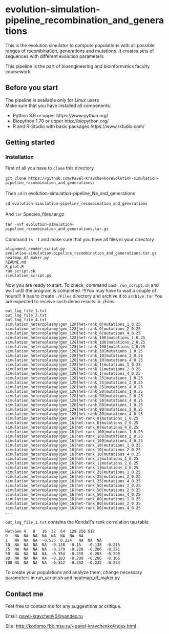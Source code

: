 # evolution-simulation-pipeline_recombination_and_generations
This is the evolution simulator to compute populations with all possible ranges of recombination, generations and mutations. It creates sets of sequences with different evolution parameters

This pipeline is the part of bioengineering and bioinformatics faculty coursework


## Before you start

The pipeline is available only for <i>Linux</i> users </br>
Make sure that you have installed all components:
<ul>
<li>Python 3.6 or upper https://www.python.org/
<li>Biopython 1.70 or upper http://biopython.org/
<li>R and R-Studio with basic packages https://www.rstudio.com/
</ul>


## Getting started

### Installation

First of all you have to ```clone``` this directory</br></br>
```git clone https://github.com/Pavel-Kravchenko/evolution-simulation-pipeline_recombination_and_generations/```</br></br>
Then ```cd``` in evolution-simulation-pipeline_Ne_and_generations</br></br>
```cd evolution-simulation-pipeline_recombination_and_generations```</br></br>
And ```tar``` Species_files.tar.gz</br></br>
```tar -xvf evolution-simulation-pipeline_recombination_and_generations.tar.gz```</br></br>
Command ```ls -1``` and make sure that you have all files in your directory
```
alignment_reader_script.py
evolution-simulation-pipeline_recombination_and_generations.tar.gz
heatmap_df_maker.py
README.md
R_plot.R
run_script.sh
simulation_script.py
```
Now you are ready to start.
To check, command 
```bash run_script.sh``` and wait until the program is completed. 
!!!You may have to wait a couple of hours!!!
It has to create ``./Files`` directory and archive it to ``archive.tar``
You are expected to receive such demo results in ./Files:

```
out_log_file_1.txt
out_log_file_2.txt
out_log_file_4.txt
simulation_heteroplasmy|gen_128|het-rank_0|mutations_1_0.25
simulation_heteroplasmy|gen_128|het-rank_0|mutations_2_0.25
simulation_heteroplasmy|gen_128|het-rank_0|mutations_4_0.25
simulation_heteroplasmy|gen_128|het-rank_100|mutations_1_0.25
simulation_heteroplasmy|gen_128|het-rank_100|mutations_2_0.25
simulation_heteroplasmy|gen_128|het-rank_100|mutations_4_0.25
simulation_heteroplasmy|gen_128|het-rank_10|mutations_1_0.25
simulation_heteroplasmy|gen_128|het-rank_10|mutations_2_0.25
simulation_heteroplasmy|gen_128|het-rank_10|mutations_4_0.25
simulation_heteroplasmy|gen_128|het-rank_1|mutations_1_0.25
simulation_heteroplasmy|gen_128|het-rank_1|mutations_2_0.25
simulation_heteroplasmy|gen_128|het-rank_1|mutations_4_0.25
simulation_heteroplasmy|gen_128|het-rank_25|mutations_1_0.25
simulation_heteroplasmy|gen_128|het-rank_25|mutations_2_0.25
simulation_heteroplasmy|gen_128|het-rank_25|mutations_4_0.25
simulation_heteroplasmy|gen_128|het-rank_50|mutations_1_0.25
simulation_heteroplasmy|gen_128|het-rank_50|mutations_2_0.25
simulation_heteroplasmy|gen_128|het-rank_50|mutations_4_0.25
simulation_heteroplasmy|gen_128|het-rank_80|mutations_1_0.25
simulation_heteroplasmy|gen_128|het-rank_80|mutations_2_0.25
simulation_heteroplasmy|gen_128|het-rank_80|mutations_4_0.25
simulation_heteroplasmy|gen_16|het-rank_0|mutations_1_0.25
simulation_heteroplasmy|gen_16|het-rank_0|mutations_2_0.25
simulation_heteroplasmy|gen_16|het-rank_0|mutations_4_0.25
simulation_heteroplasmy|gen_16|het-rank_100|mutations_1_0.25
simulation_heteroplasmy|gen_16|het-rank_100|mutations_2_0.25
simulation_heteroplasmy|gen_16|het-rank_100|mutations_4_0.25
simulation_heteroplasmy|gen_16|het-rank_10|mutations_1_0.25
simulation_heteroplasmy|gen_16|het-rank_10|mutations_2_0.25
simulation_heteroplasmy|gen_16|het-rank_10|mutations_4_0.25
simulation_heteroplasmy|gen_16|het-rank_1|mutations_1_0.25
simulation_heteroplasmy|gen_16|het-rank_1|mutations_2_0.25
simulation_heteroplasmy|gen_16|het-rank_1|mutations_4_0.25
simulation_heteroplasmy|gen_16|het-rank_25|mutations_1_0.25
simulation_heteroplasmy|gen_16|het-rank_25|mutations_2_0.25
simulation_heteroplasmy|gen_16|het-rank_25|mutations_4_0.25
simulation_heteroplasmy|gen_16|het-rank_50|mutations_1_0.25
simulation_heteroplasmy|gen_16|het-rank_50|mutations_2_0.25
simulation_heteroplasmy|gen_16|het-rank_50|mutations_4_0.25
simulation_heteroplasmy|gen_16|het-rank_80|mutations_1_0.25
simulation_heteroplasmy|gen_16|het-rank_80|mutations_2_0.25
simulation_heteroplasmy|gen_16|het-rank_80|mutations_4_0.25
...

```


``out_log_file_1.txt`` contains the Kendall's rank correlation tau table

```
Het\Gen	4	8	16	32	64	128	256	512	
0	NA	NA	NA	NA	NA	NA	NA	NA	
1	NA	NA	NA	-0.535	0.224	NA	NA	NA	
10	NA	NA	NA	NA	-0.138	-0.15	-0.138	-0.215	
25	NA	NA	NA	NA	-0.179	-0.228	-0.206	-0.271	
50	NA	NA	NA	NA	-0.354	-0.259	-0.265	-0.298	
80	NA	NA	NA	NA	-0.183	-0.209	-0.206	-0.166	
100	NA	NA	NA	NA	-0.342	-0.352	-0.232	-0.233	
```

To create your populations and analyze them, change necessary parameters in run_script.sh and heatmap_df_maker.py


## Contact me

Feel free to contact me for any suggestions or critique.

Email: pavel-kravchenk0@yandex.ru 

Site: http://kodomo.fbb.msu.ru/~pavel-kravchenko/index.html 

